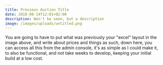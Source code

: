 ```yaml
---
title: Previous Auction Title
date: 2018-08-14T12:01+02:00
description: Won't be seen, but a description
image: /images/uploads/untitled.png
---
```

Y﻿ou are going to have to put what was previously your "excel" layout in the image above, and write about prices and things as such, down here, you can access all this from the admin console, it's as simple as I could make it, to also be functional, and not take weeks to develop, keeping your initial build at a low cost.